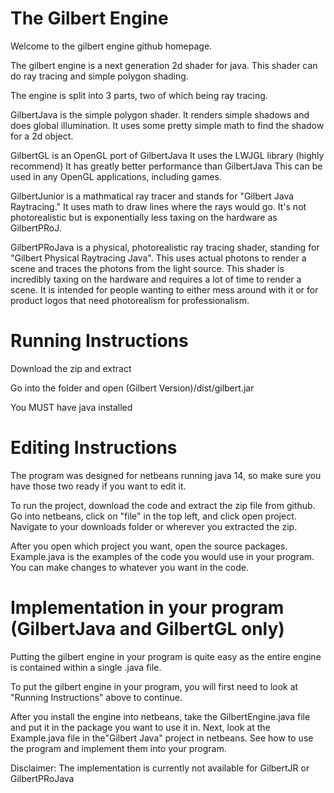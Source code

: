 # The Gilbert Engine

Welcome to the gilbert engine github homepage.

The gilbert engine is a next generation 2d shader for java.
This shader can do ray tracing and simple polygon shading.

The engine is split into 3 parts, two of which being ray tracing.

GilbertJava is the simple polygon shader.
It renders simple shadows and does global illumination.
It uses some pretty simple math to find the shadow for a 2d object.

GilbertGL is an OpenGL port of GilbertJava
It uses the LWJGL library (highly recommend)
It has greatly better performance than GilbertJava
This can be used in any OpenGL applications, including games.

GilbertJunior is a mathmatical ray tracer and stands for "Gilbert Java Raytracing."
It uses math to draw lines where the rays would go.
It's not photorealistic but is exponentially less taxing on the hardware as GilbertPRoJ.

GilbertPRoJava is a physical, photorealistic ray tracing shader, standing for "Gilbert Physical Raytracing Java".
This uses actual photons to render a scene and traces the photons from the light source.
This shader is incredibly taxing on the hardware and requires a lot of time to render a scene.
It is intended for people wanting to either mess around with it or
for product logos that need photorealism for professionalism.

# Running Instructions

Download the zip and extract

Go into the folder and open (Gilbert Version)/dist/gilbert.jar

You MUST have java installed

# Editing Instructions

The program was designed for netbeans running java 14, so make sure you have those two ready if you want to edit it.

To run the project, download the code and extract the zip file from github. Go into netbeans, click on "file" in the top left, and click open project. Navigate to your downloads folder or wherever you extracted the zip. 

After you open which project you want, open the source packages. Example.java is the examples of the code you would use in your program. You can make changes to whatever you want in the code.


# Implementation in your program (GilbertJava and GilbertGL only)

Putting the gilbert engine in your program is quite easy as the entire engine is contained within a single .java file. 

To put the gilbert engine in your program, you will first need to look at "Running Instructions" above to continue.

After you install the engine into netbeans, take the GilbertEngine.java file and put it in the package you want to use it in. Next, look at the Example.java file in the"Gilbert Java" project in netbeans. See how to use the program and implement them into your program.

Disclaimer: The implementation is currently not available for GilbertJR or GilbertPRoJava
